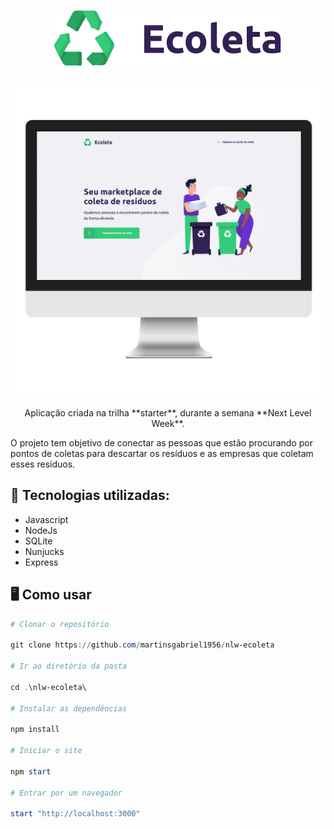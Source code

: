 
<h1 align="center">
  <img src="./.github/logo.svg" alt="Logo" />
</h1>

<p align="center">
  <img src="./.github/page-mockup.png" alt="Home" />
</p>

<p align="center">
  Aplicação criada na trilha **starter**,  durante a semana **Next Level Week**.
</p>

O projeto tem objetivo de conectar as pessoas que estão procurando por pontos de coletas para descartar os resíduos e as empresas que coletam esses resíduos.

## :rocket: Tecnologias utilizadas:

* Javascript
* NodeJs
* SQLite
* Nunjucks
* Express

## :desktop_computer: Como usar

``` powershell
# Clonar o repositório

git clone https://github.com/martinsgabriel1956/nlw-ecoleta

# Ir ao diretório da pasta

cd .\nlw-ecoleta\

# Instalar as dependências

npm install

# Iniciar o site

npm start

# Entrar por um navegador

start "http://localhost:3000"

```
